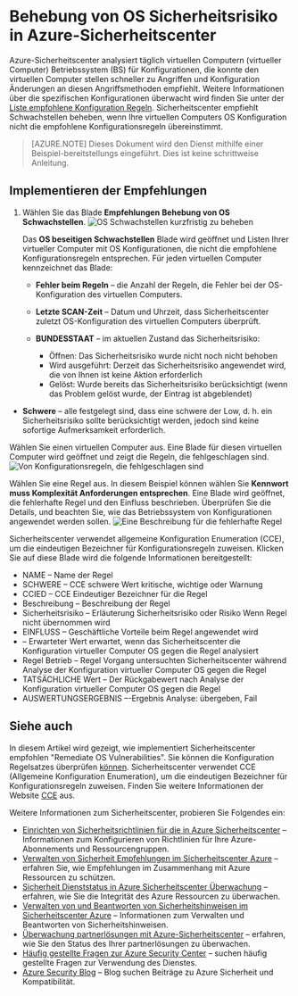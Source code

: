 <properties
   pageTitle="Behebung von OS Sicherheitsrisiko in Azure-Sicherheitscenter | Microsoft Azure"
   description="Dieses Dokument wird gezeigt, wie Azure-Sicherheitscenter empfohlen **OS beseitigen Schwachstellen**implementieren."
   services="security-center"
   documentationCenter="na"
   authors="TerryLanfear"
   manager="MBaldwin"
   editor=""/>

<tags
   ms.service="security-center"
   ms.devlang="na"
   ms.topic="article"
   ms.tgt_pltfrm="na"
   ms.workload="na"
   ms.date="10/17/2016"
   ms.author="terrylan"/>

# <a name="remediate-os-vulnerabilities-in-azure-security-center"></a>Behebung von OS Sicherheitsrisiko in Azure-Sicherheitscenter

Azure-Sicherheitscenter analysiert täglich virtuellen Computern (virtueller Computer) Betriebssystem (BS) für Konfigurationen, die konnte den virtuellen Computer stellen schneller zu Angriffen und Konfiguration Änderungen an diesen Angriffsmethoden empfiehlt. Weitere Informationen über die spezifischen Konfigurationen überwacht wird finden Sie unter der [Liste empfohlene Konfiguration Regeln](https://gallery.technet.microsoft.com/Azure-Security-Center-a789e335). Sicherheitscenter empfiehlt Schwachstellen beheben, wenn Ihre virtuellen Computers OS Konfiguration nicht die empfohlene Konfigurationsregeln übereinstimmt.

> [AZURE.NOTE] Dieses Dokument wird den Dienst mithilfe einer Beispiel-bereitstellungs eingeführt.  Dies ist keine schrittweise Anleitung.

## <a name="implement-the-recommendation"></a>Implementieren der Empfehlungen

1. Wählen Sie das Blade **Empfehlungen** **Behebung von OS Schwachstellen**.
![OS Schwachstellen kurzfristig zu beheben][1]

    Das **OS beseitigen Schwachstellen** Blade wird geöffnet und Listen Ihrer virtueller Computer mit OS Konfigurationen, die nicht die empfohlene Konfigurationsregeln entsprechen.  Für jeden virtuellen Computer kennzeichnet das Blade:

   - **Fehler beim Regeln** – die Anzahl der Regeln, die Fehler bei der OS-Konfiguration des virtuellen Computers.
   - **Letzte SCAN-Zeit** – Datum und Uhrzeit, dass Sicherheitscenter zuletzt OS-Konfiguration des virtuellen Computers überprüft.
   - **BUNDESSTAAT** – im aktuellen Zustand das Sicherheitsrisiko:

        - Öffnen: Das Sicherheitsrisiko wurde nicht noch nicht behoben
        - Wird ausgeführt: Derzeit das Sicherheitsrisiko angewendet wird, die von Ihnen ist keine Aktion erforderlich
        - Gelöst: Wurde bereits das Sicherheitsrisiko berücksichtigt (wenn das Problem gelöst wurde, der Eintrag ist abgeblendet)
  - **Schwere** – alle festgelegt sind, dass eine schwere der Low, d. h. ein Sicherheitsrisiko sollte berücksichtigt werden, jedoch sind keine sofortige Aufmerksamkeit erforderlich.

Wählen Sie einen virtuellen Computer aus. Eine Blade für diesen virtuellen Computer wird geöffnet und zeigt die Regeln, die fehlgeschlagen sind.
   ![Von Konfigurationsregeln, die fehlgeschlagen sind][2]

Wählen Sie eine Regel aus. In diesem Beispiel können wählen Sie **Kennwort muss Komplexität Anforderungen entsprechen**. Eine Blade wird geöffnet, die fehlerhafte Regel und den Einfluss beschrieben. Überprüfen Sie die Details, und beachten Sie, wie das Betriebssystem von Konfigurationen angewendet werden sollen.
  ![Eine Beschreibung für die fehlerhafte Regel][3]

  Sicherheitscenter verwendet allgemeine Konfiguration Enumeration (CCE), um die eindeutigen Bezeichner für Konfigurationsregeln zuweisen. Klicken Sie auf diese Blade wird die folgende Informationen bereitgestellt:

  - NAME – Name der Regel
  - SCHWERE – CCE schwere Wert kritische, wichtige oder Warnung
  - CCIED – CCE Eindeutiger Bezeichner für die Regel
  - Beschreibung – Beschreibung der Regel
  - Sicherheitsrisiko – Erläuterung Sicherheitsrisiko oder Risiko Wenn Regel nicht übernommen wird
  - EINFLUSS – Geschäftliche Vorteile beim Regel angewendet wird
  - – Erwarteter Wert erwartet, wenn das Sicherheitscenter die Konfiguration virtueller Computer OS gegen die Regel analysiert
  - Regel Betrieb – Regel Vorgang untersuchten Sicherheitscenter während Analyse der Konfiguration virtueller Computer OS gegen die Regel
  - TATSÄCHLICHE Wert – Der Rückgabewert nach Analyse der Konfiguration virtueller Computer OS gegen die Regel
  - AUSWERTUNGSERGEBNIS –-Ergebnis Analyse: übergeben, Fail


## <a name="see-also"></a>Siehe auch

In diesem Artikel wird gezeigt, wie implementiert Sicherheitscenter empfohlen "Remediate OS Vulnerabilities". Sie können die Konfiguration Regelsatzes überprüfen [können](https://gallery.technet.microsoft.com/Azure-Security-Center-a789e335). Sicherheitscenter verwendet CCE (Allgemeine Konfiguration Enumeration), um die eindeutigen Bezeichner für Konfigurationsregeln zuweisen. Finden Sie weitere Informationen der Website [CCE](http://cce.mitre.org) aus.

Weitere Informationen zum Sicherheitscenter, probieren Sie Folgendes ein:

- [Einrichten von Sicherheitsrichtlinien für die in Azure Sicherheitscenter](security-center-policies.md) – Informationen zum Konfigurieren von Richtlinien für Ihre Azure-Abonnements und Ressourcengruppen.
- [Verwalten von Sicherheit Empfehlungen im Sicherheitscenter Azure](security-center-recommendations.md) – erfahren Sie, wie Empfehlungen im Zusammenhang mit Azure Ressourcen zu schützen.
- [Sicherheit Dienststatus in Azure Sicherheitscenter Überwachung](security-center-monitoring.md) – erfahren, wie Sie die Integrität des Azure Ressourcen zu überwachen.
- [Verwalten von und Beantworten von Sicherheitshinweisen im Sicherheitscenter Azure](security-center-managing-and-responding-alerts.md) – Informationen zum Verwalten und Beantworten von Sicherheitshinweisen.
- [Überwachung partnerlösungen mit Azure-Sicherheitscenter](security-center-partner-solutions.md) – erfahren, wie Sie den Status des Ihrer partnerlösungen zu überwachen.
- [Häufig gestellte Fragen zur Azure Security Center](security-center-faq.md) – suchen häufig gestellte Fragen zur Verwendung des Dienstes.
- [Azure Security Blog](http://blogs.msdn.com/b/azuresecurity/) – Blog suchen Beiträge zu Azure Sicherheit und Kompatibilität.

<!--Image references-->
[1]: ./media/security-center-remediate-os-vulnerabilities/recommendation.png
[2]:./media/security-center-remediate-os-vulnerabilities/vm-remediate-os-vulnerabilities.png
[3]: ./media/security-center-remediate-os-vulnerabilities/vulnerability-details.png
